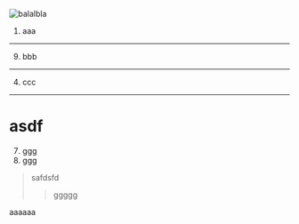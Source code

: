 ![balalbla](http://img4.cache.n0UQB3L000005.jpg "use biadu search")
1. aaa
***
9. bbb
---
4. ccc
___
# asdf
7. ggg
0. ggg
> safdsfd
>> ggggg

aaaaaa